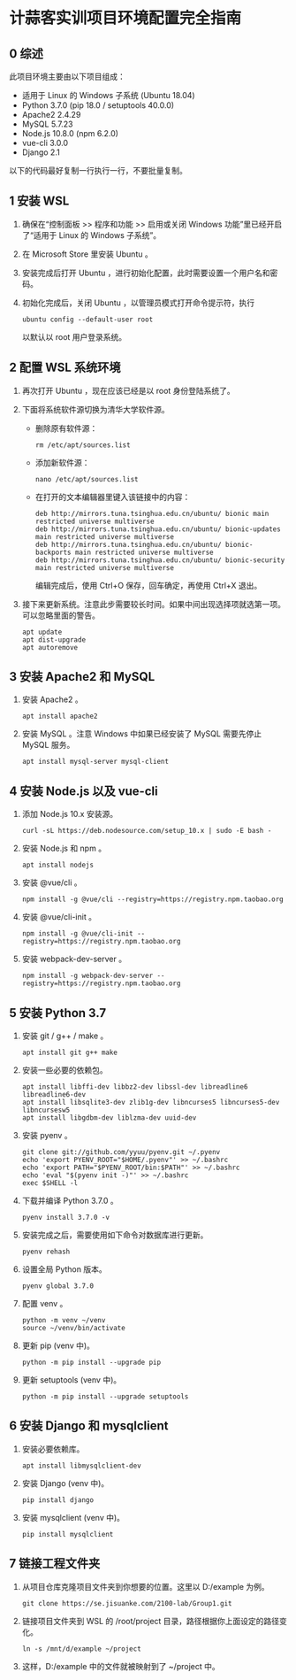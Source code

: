 # 计蒜客实训项目环境配置完全指南

## 0 综述

此项目环境主要由以下项目组成：
- 适用于 Linux 的 Windows 子系统 (Ubuntu 18.04)
- Python 3.7.0 (pip 18.0 / setuptools 40.0.0)
- Apache2 2.4.29
- MySQL 5.7.23
- Node.js 10.8.0 (npm 6.2.0)
- vue-cli 3.0.0
- Django 2.1

以下的代码最好复制一行执行一行，不要批量复制。

## 1 安装 WSL

1. 确保在“控制面板 >> 程序和功能 >> 启用或关闭 Windows 功能”里已经开启了“适用于 Linux 的 Windows 子系统”。

2. 在 Microsoft Store 里安装 Ubuntu 。

3. 安装完成后打开 Ubuntu ，进行初始化配置，此时需要设置一个用户名和密码。

4. 初始化完成后，关闭 Ubuntu ，以管理员模式打开命令提示符，执行

    ```
    ubuntu config --default-user root
    ```

    以默认以 root 用户登录系统。

## 2 配置 WSL 系统环境

1. 再次打开 Ubuntu ，现在应该已经是以 root 身份登陆系统了。

2. 下面将系统软件源切换为清华大学软件源。

    - 删除原有软件源：

        ```
        rm /etc/apt/sources.list
        ```

    - 添加新软件源：

        ```
        nano /etc/apt/sources.list
        ```

    - 在打开的文本编辑器里键入该链接中的内容：

        ```
        deb http://mirrors.tuna.tsinghua.edu.cn/ubuntu/ bionic main restricted universe multiverse
        deb http://mirrors.tuna.tsinghua.edu.cn/ubuntu/ bionic-updates main restricted universe multiverse
        deb http://mirrors.tuna.tsinghua.edu.cn/ubuntu/ bionic-backports main restricted universe multiverse
        deb http://mirrors.tuna.tsinghua.edu.cn/ubuntu/ bionic-security main restricted universe multiverse
        ```

        编辑完成后，使用 Ctrl+O 保存，回车确定，再使用 Ctrl+X 退出。

3. 接下来更新系统。注意此步需要较长时间。如果中间出现选择项就选第一项。可以忽略里面的警告。

    ```
    apt update
    apt dist-upgrade
    apt autoremove
    ```

## 3 安装 Apache2 和 MySQL

1. 安装 Apache2 。

    ```
    apt install apache2
    ```

2. 安装 MySQL 。注意 Windows 中如果已经安装了 MySQL 需要先停止 MySQL 服务。

    ```
    apt install mysql-server mysql-client
    ```

## 4 安装 Node.js 以及 vue-cli

1. 添加 Node.js 10.x 安装源。

    ```
    curl -sL https://deb.nodesource.com/setup_10.x | sudo -E bash -
    ```

2. 安装 Node.js 和 npm 。

    ```
    apt install nodejs
    ```

3. 安装 @vue/cli 。

    ```
    npm install -g @vue/cli --registry=https://registry.npm.taobao.org
    ```

4. 安装 @vue/cli-init 。

    ```
    npm install -g @vue/cli-init --registry=https://registry.npm.taobao.org
    ```

5. 安装 webpack-dev-server 。

    ```
    npm install -g webpack-dev-server --registry=https://registry.npm.taobao.org
    ```

## 5 安装 Python 3.7

1. 安装 git / g++ / make 。

    ```
    apt install git g++ make
    ```

2. 安装一些必要的依赖包。

    ```
    apt install libffi-dev libbz2-dev libssl-dev libreadline6 libreadline6-dev
    apt install libsqlite3-dev zlib1g-dev libncurses5 libncurses5-dev libncursesw5
    apt install libgdbm-dev liblzma-dev uuid-dev
    ```

3. 安装 pyenv 。

    ```
    git clone git://github.com/yyuu/pyenv.git ~/.pyenv
    echo 'export PYENV_ROOT="$HOME/.pyenv"' >> ~/.bashrc
    echo 'export PATH="$PYENV_ROOT/bin:$PATH"' >> ~/.bashrc
    echo 'eval "$(pyenv init -)"' >> ~/.bashrc
    exec $SHELL -l
    ```

4. 下载并编译 Python 3.7.0 。

    ```
    pyenv install 3.7.0 -v
    ```

5. 安装完成之后，需要使用如下命令对数据库进行更新。

    ```
    pyenv rehash
    ```

6. 设置全局 Python 版本。

    ```
    pyenv global 3.7.0
    ```

7. 配置 venv 。

    ```
    python -m venv ~/venv
    source ~/venv/bin/activate
    ```

8. 更新 pip (venv 中)。

    ```
    python -m pip install --upgrade pip
    ```

9. 更新 setuptools (venv 中)。

    ```
    python -m pip install --upgrade setuptools
    ```

## 6 安装 Django 和 mysqlclient

1. 安装必要依赖库。

    ```
    apt install libmysqlclient-dev
    ```

2. 安装 Django (venv 中)。

    ```
    pip install django
    ```

3. 安装 mysqlclient  (venv 中)。

    ```
    pip install mysqlclient
    ```

## 7 链接工程文件夹

1. 从项目仓库克隆项目文件夹到你想要的位置。这里以 D:/example 为例。

    ```
    git clone https://se.jisuanke.com/2100-lab/Group1.git
    ```
2. 链接项目文件夹到 WSL 的 /root/project 目录，路径根据你上面设定的路径变化。

    ```
    ln -s /mnt/d/example ~/project
    ```

3. 这样，D:/example 中的文件就被映射到了 ~/project 中。
